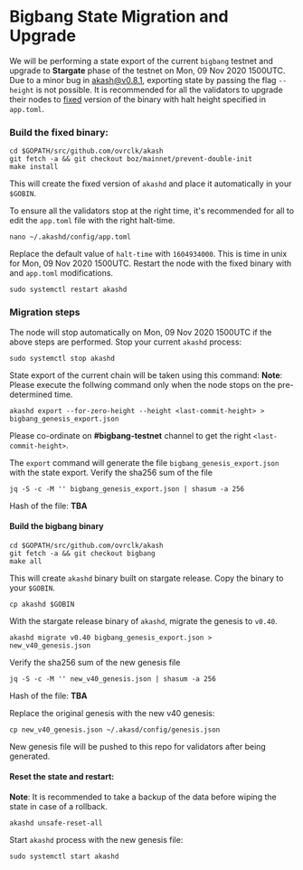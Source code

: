 # Bigbang State Migration and Upgrade

We will be performing a state export of the current ```bigbang``` testnet and upgrade to **Stargate** phase of the testnet on Mon, 09 Nov 2020 1500UTC. Due to a minor bug in akash@v0.8.1, exporting state by passing the flag `--height` is not possible. It is recommended for all the validators to upgrade their nodes to [fixed](https://github.com/ovrclk/akash/tree/boz/mainnet/prevent-double-init) version of the binary with halt height specified in `app.toml`.

### Build the fixed binary:
```
cd $GOPATH/src/github.com/ovrclk/akash
git fetch -a && git checkout boz/mainnet/prevent-double-init
make install
```
This will create the fixed version of `akashd` and place it automatically in your `$GOBIN`.

To ensure all the validators stop at the right time, it's recommended for all to edit the `app.toml` file with the right halt-time.
```
nano ~/.akashd/config/app.toml
```
Replace the default value of `halt-time` with `1604934000`. This is time in unix for Mon, 09 Nov 2020 1500UTC. Restart the node with the fixed binary with and `app.toml` modifications.
```
sudo systemctl restart akashd
```

### Migration steps

The node will stop automatically on Mon, 09 Nov 2020 1500UTC if the above steps are performed. Stop your current `akashd` process:
```
sudo systemctl stop akashd
```
State export of the current chain will be taken using this command:
**Note**: Please execute the follwing command only when the node stops on the pre-determined time. 
```
akashd export --for-zero-height --height <last-commit-height> > bigbang_genesis_export.json
```
Please co-ordinate on **#bigbang-testnet** channel to get the right `<last-commit-height>`.

The `export` command will generate the file `bigbang_genesis_export.json` with the state export. Verify the sha256 sum of the file
```
jq -S -c -M '' bigbang_genesis_export.json | shasum -a 256
```
Hash of the file: **TBA**

#### Build the bigbang binary
```
cd $GOPATH/src/github.com/ovrclk/akash
git fetch -a && git checkout bigbang
make all
```
This will create `akashd` binary built on stargate release. Copy the binary to your `$GOBIN`.
```
cp akashd $GOBIN
```

With the stargate release binary of `akashd`, migrate the genesis to `v0.40`.
```
akashd migrate v0.40 bigbang_genesis_export.json > new_v40_genesis.json
```
Verify the sha256 sum of the new genesis file

```
jq -S -c -M '' new_v40_genesis.json | shasum -a 256
```
Hash of the file: **TBA**

Replace the original genesis with the new v40 genesis:

```
cp new_v40_genesis.json ~/.akasd/config/genesis.json
```

New genesis file will be pushed to this repo for validators after being generated.

#### Reset the state and restart:

**Note**: It is recommended to take a backup of the data before wiping the state in case of a rollback.
```
akashd unsafe-reset-all
```

Start `akashd` process with the new genesis file:
```
sudo systemctl start akashd
```
